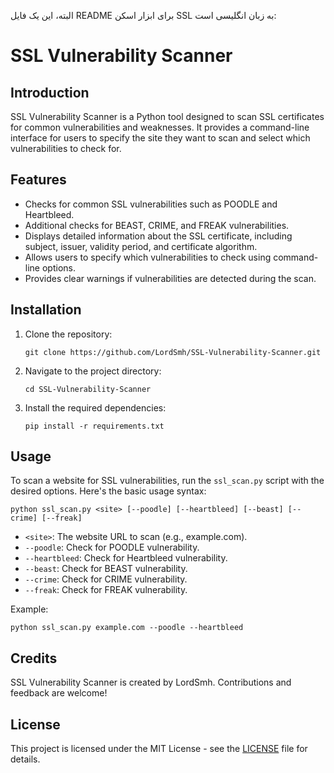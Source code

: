 البته، این یک فایل README برای ابزار اسکن SSL به زبان انگلیسی است:
# SSL Vulnerability Scanner

## Introduction
SSL Vulnerability Scanner is a Python tool designed to scan SSL certificates for common vulnerabilities and weaknesses. It provides a command-line interface for users to specify the site they want to scan and select which vulnerabilities to check for.

## Features
- Checks for common SSL vulnerabilities such as POODLE and Heartbleed.
- Additional checks for BEAST, CRIME, and FREAK vulnerabilities.
- Displays detailed information about the SSL certificate, including subject, issuer, validity period, and certificate algorithm.
- Allows users to specify which vulnerabilities to check using command-line options.
- Provides clear warnings if vulnerabilities are detected during the scan.

## Installation
1. Clone the repository:
   ```
   git clone https://github.com/LordSmh/SSL-Vulnerability-Scanner.git
   ```
2. Navigate to the project directory:
   ```
   cd SSL-Vulnerability-Scanner
   ```
3. Install the required dependencies:
   ```
   pip install -r requirements.txt
   ```

## Usage
To scan a website for SSL vulnerabilities, run the `ssl_scan.py` script with the desired options. Here's the basic usage syntax:
```
python ssl_scan.py <site> [--poodle] [--heartbleed] [--beast] [--crime] [--freak]
```
- `<site>`: The website URL to scan (e.g., example.com).
- `--poodle`: Check for POODLE vulnerability.
- `--heartbleed`: Check for Heartbleed vulnerability.
- `--beast`: Check for BEAST vulnerability.
- `--crime`: Check for CRIME vulnerability.
- `--freak`: Check for FREAK vulnerability.

Example:
```
python ssl_scan.py example.com --poodle --heartbleed
```

## Credits
SSL Vulnerability Scanner is created by LordSmh. Contributions and feedback are welcome!

## License
This project is licensed under the MIT License - see the [LICENSE](LICENSE) file for details.
